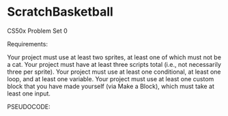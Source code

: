 # ScratchBasketball
CS50x Problem Set 0 

Requirements:

Your project must use at least two sprites, at least one of which must not be a cat.
Your project must have at least three scripts total (i.e., not necessarily three per sprite).
Your project must use at least one conditional, at least one loop, and at least one variable.
Your project must use at least one custom block that you have made yourself (via Make a Block), which must take at least one input.

PSEUDOCODE:
